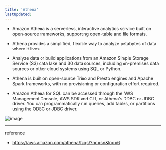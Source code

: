 ```yaml
---
title: 'Athena'
lastUpdated: 
---
```


- Amazon Athena is a serverless, interactive analytics service built on open-source frameworks, supporting open-table and file formats.

- Athena provides a simplified, flexible way to analyze petabytes of data where it lives.

- Analyze data or build applications from an Amazon Simple Storage Service (S3) data lake and 30 data sources, including on-premises data sources or other cloud systems using SQL or Python.
  
- Athena is built on open-source Trino and Presto engines and Apache Spark frameworks, with no provisioning or configuration effort required.

- Amazon Athena for SQL can be accessed through the AWS Management Console, AWS SDK and CLI, or Athena's ODBC or JDBC driver. You can programmatically run queries, add tables, or partitions using the ODBC or JDBC driver.

![image](https://github.com/rlaisqls/TIL/assets/81006587/b46e7e45-8038-44d0-85d1-dfc2f95c9a17)

---
reference
- https://aws.amazon.com/athena/faqs/?nc=sn&loc=6